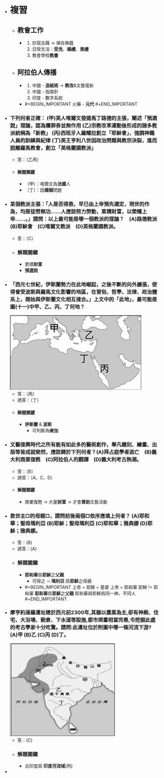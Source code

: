 - # 複習
	- ## 教會工作
		- 1. 抄寫古藉 -> 保存典籍
		  2. 日常生活：**受洗**、**婚禮**、**喪禮**
		  3. 教會學校**教書**
	- ## 阿拉伯人傳播
		- 1. 中國  - **造紙術** -> **教改**&文藝復新
		  3. 中國 - 指南針
		  4. 印度 - 數字系統
		- #+BEGIN_IMPORTANT
		  火藥 - **元代**
		  #+END_IMPORTANT
- ### 下列何者正確： (甲)英人喀爾文發揚馬丁路德的主張，闡述「預選說」理論，認為贖罪券並無作用 (乙)宗教改革運動後形成的諸多教派統稱為「新教」 (丙)西班牙人羅耀拉創立「耶穌 會」，強調神職人員的訓練與紀律 (丁)英王亨利八世因政治問題與教宗決裂，進而脫離羅馬教會，創立「英格蘭國教派」 
	- 答：（乙丙）
	- #### 解題關鍵
		- （甲）：喀爾文為**法國**人
		- （丁）：因**婚姻**問題
- ### 某個教派主張：「人是否得救，早已由上帝預先選定，現世的作為，均是徒勞無功……人應該努力勞動，累積財富，以榮耀上帝……。」請問：以上最可能是哪一個教派的理論？　(A)路德教派　(B)耶穌會　(C)喀爾文教派　(D)英格蘭國教派。 
	- 答：（C）
	- ### 解題關鍵
		- 累積**財富**
		- **預選說**
- ### 「西元七世紀，伊斯蘭勢力在此地崛起，之後不斷的向外擴張，使得曾受波斯與羅馬文化影響的地區，在習俗、哲學、法律、政治體系上，開始與伊斯蘭文化相互揉合。」上文中的「此地」，最可能是圖(十一)中甲、乙、丙、丁何地？ 
  ![image.png](../assets/image_1668935118871_0.png)
	- 答：（丙）
	- 誘答：（丁）
	- #### 解題關鍵
		- **伊斯蘭** & **波斯**
			- 可判斷為**麥加**
- ###  文藝復興時代之所有能有如此多的藝術創作，舉凡雕刻、繪畫、出版等皆成就斐然，應該歸於下列何者？ (A)拜占庭學者逃亡　(B)義大利商業復甦　(C)阿拉伯人的翻譯　(D)義大利考古熱潮。 
	- 答：（B）
	- 誘答：（A、C、D）
	- #### 解題關鍵
		- 商業復甦  -> 大量**財富** -> 才會**資助**文藝活動
- ### 救世主□的母親□，請問前後兩個□依序應填上何者？ (A)耶和華；聖母瑪利亞 (B)耶穌；聖母瑪利亞 (C)耶和華；雅典娜 (D)耶穌；雅典娜。
	- 答：(B)
	- 誘答：(A)
	- ### 解題關鍵
		- **耶和華**爲**耶穌**之**父親**
			- 可得之 -› **瑪利亞** 爲**耶穌**之母親
		- #+BEGIN_IMPORTANT
		  上帝 = 耶穌 = 基督
		  上帝 = 耶和華
		  耶穌 != 耶和華
		  **耶和華**爲**耶穌**之**父親**
		  耶和華與耶穌爲同一神，不同人
		  #+END_IMPORTANT
- ### 摩亨約達羅遺址建於西元前2300年,其雖以農業為主,卻有神殿、住宅、大浴場、穀倉、下水道等設施,都市規畫相當完善,令挖掘此處的考古學家十分吃驚。請問:此遺址位於附圖中哪一條河流下游?(A)甲 (B)乙 (C)丙 (D)丁。
  ![image.png](../assets/image_1669538448482_0.png)
	- 答：(C)
	- ### 解題關鍵
		- 古印度爲 **印度河流域**(丙)
-